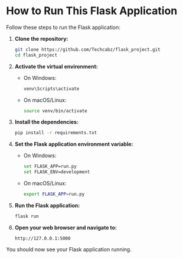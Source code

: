 # How to Run This Flask Application

Follow these steps to run the Flask application:

1. **Clone the repository:**
    ```bash
    git clone https://github.com/Techcabz/flask_project.git
    cd flask_project
    ```

2. **Activate the virtual environment:**
    - On Windows:
      ```bash
      venv\Scripts\activate
      ```
    - On macOS/Linux:
      ```bash
      source venv/bin/activate
      ```

4. **Install the dependencies:**
    ```bash
    pip install -r requirements.txt
    ```

5. **Set the Flask application environment variable:**
    - On Windows:
      ```bash
      set FLASK_APP=run.py
      set FLASK_ENV=development
      ```
    - On macOS/Linux:
      ```bash
      export FLASK_APP=run.py
      ```

6. **Run the Flask application:**
    ```bash
    flask run
    ```

7. **Open your web browser and navigate to:**
    ```
    http://127.0.0.1:5000
    ```

You should now see your Flask application running.